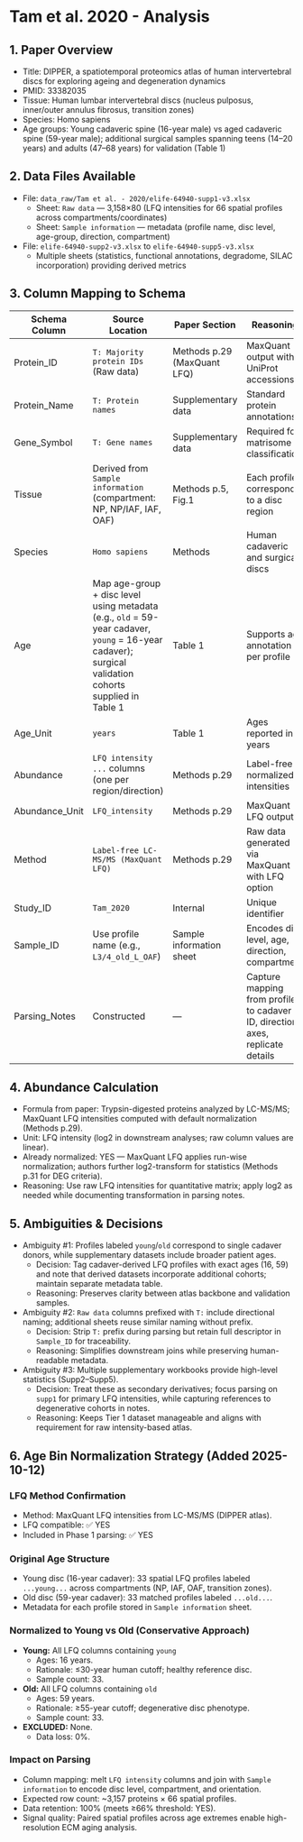 # Tam et al. 2020 - Analysis

## 1. Paper Overview
- Title: DIPPER, a spatiotemporal proteomics atlas of human intervertebral discs for exploring ageing and degeneration dynamics
- PMID: 33382035
- Tissue: Human lumbar intervertebral discs (nucleus pulposus, inner/outer annulus fibrosus, transition zones)
- Species: Homo sapiens
- Age groups: Young cadaveric spine (16-year male) vs aged cadaveric spine (59-year male); additional surgical samples spanning teens (14–20 years) and adults (47–68 years) for validation (Table 1)

## 2. Data Files Available
- File: `data_raw/Tam et al. - 2020/elife-64940-supp1-v3.xlsx`
  - Sheet: `Raw data` — 3,158×80 (LFQ intensities for 66 spatial profiles across compartments/coordinates)
  - Sheet: `Sample information` — metadata (profile name, disc level, age-group, direction, compartment)
- File: `elife-64940-supp2-v3.xlsx` to `elife-64940-supp5-v3.xlsx`
  - Multiple sheets (statistics, functional annotations, degradome, SILAC incorporation) providing derived metrics

## 3. Column Mapping to Schema
| Schema Column | Source Location | Paper Section | Reasoning |
|---------------|----------------|---------------|-----------|
| Protein_ID | `T: Majority protein IDs` (Raw data) | Methods p.29 (MaxQuant LFQ) | MaxQuant output with UniProt accessions |
| Protein_Name | `T: Protein names` | Supplementary data | Standard protein annotations |
| Gene_Symbol | `T: Gene names` | Supplementary data | Required for matrisome classification |
| Tissue | Derived from `Sample information` (compartment: NP, NP/IAF, IAF, OAF) | Methods p.5, Fig.1 | Each profile corresponds to a disc region |
| Species | `Homo sapiens` | Methods | Human cadaveric and surgical discs |
| Age | Map age-group + disc level using metadata (e.g., `old` = 59-year cadaver, `young` = 16-year cadaver); surgical validation cohorts supplied in Table 1 | Table 1 | Supports age annotation per profile |
| Age_Unit | `years` | Table 1 | Ages reported in years |
| Abundance | `LFQ intensity ...` columns (one per region/direction) | Methods p.29 | Label-free normalized intensities |
| Abundance_Unit | `LFQ_intensity` | Methods p.29 | MaxQuant LFQ outputs |
| Method | `Label-free LC-MS/MS (MaxQuant LFQ)` | Methods p.29 | Raw data generated via MaxQuant with LFQ option |
| Study_ID | `Tam_2020` | Internal | Unique identifier |
| Sample_ID | Use profile name (e.g., `L3/4_old_L_OAF`) | Sample information sheet | Encodes disc level, age, direction, compartment |
| Parsing_Notes | Constructed | — | Capture mapping from profile to cadaver ID, direction axes, replicate details |

## 4. Abundance Calculation
- Formula from paper: Trypsin-digested proteins analyzed by LC-MS/MS; MaxQuant LFQ intensities computed with default normalization (Methods p.29).
- Unit: LFQ intensity (log2 in downstream analyses; raw column values are linear).
- Already normalized: YES — MaxQuant LFQ applies run-wise normalization; authors further log2-transform for statistics (Methods p.31 for DEG criteria).
- Reasoning: Use raw LFQ intensities for quantitative matrix; apply log2 as needed while documenting transformation in parsing notes.

## 5. Ambiguities & Decisions
- Ambiguity #1: Profiles labeled `young`/`old` correspond to single cadaver donors, while supplementary datasets include broader patient ages.
  - Decision: Tag cadaver-derived LFQ profiles with exact ages (16, 59) and note that derived datasets incorporate additional cohorts; maintain separate metadata table.
  - Reasoning: Preserves clarity between atlas backbone and validation samples.
- Ambiguity #2: `Raw data` columns prefixed with `T:` include directional naming; additional sheets reuse similar naming without prefix.
  - Decision: Strip `T:` prefix during parsing but retain full descriptor in `Sample_ID` for traceability.
  - Reasoning: Simplifies downstream joins while preserving human-readable metadata.
- Ambiguity #3: Multiple supplementary workbooks provide high-level statistics (Supp2–Supp5).
  - Decision: Treat these as secondary derivatives; focus parsing on `supp1` for primary LFQ intensities, while capturing references to degenerative cohorts in notes.
  - Reasoning: Keeps Tier 1 dataset manageable and aligns with requirement for raw intensity-based atlas.

## 6. Age Bin Normalization Strategy (Added 2025-10-12)

### LFQ Method Confirmation
- Method: MaxQuant LFQ intensities from LC-MS/MS (DIPPER atlas).
- LFQ compatible: ✅ YES
- Included in Phase 1 parsing: ✅ YES

### Original Age Structure
- Young disc (16-year cadaver): 33 spatial LFQ profiles labeled `...young...` across compartments (NP, IAF, OAF, transition zones).
- Old disc (59-year cadaver): 33 matched profiles labeled `...old...`.
- Metadata for each profile stored in `Sample information` sheet.

### Normalized to Young vs Old (Conservative Approach)
- **Young:** All LFQ columns containing `young`
  - Ages: 16 years.
  - Rationale: ≤30-year human cutoff; healthy reference disc.
  - Sample count: 33.
- **Old:** All LFQ columns containing `old`
  - Ages: 59 years.
  - Rationale: ≥55-year cutoff; degenerative disc phenotype.
  - Sample count: 33.
- **EXCLUDED:** None.
  - Data loss: 0%.

### Impact on Parsing
- Column mapping: melt `LFQ intensity` columns and join with `Sample information` to encode disc level, compartment, and orientation.
- Expected row count: ~3,157 proteins × 66 spatial profiles.
- Data retention: 100% (meets ≥66% threshold: YES).
- Signal quality: Paired spatial profiles across age extremes enable high-resolution ECM aging analysis.
